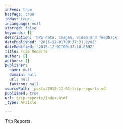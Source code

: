 ```yaml
---
inFeed: true
hasPage: true
inNav: true
inLanguage: null
starred: false
keywords: []
description: 'GPS data, images, video and feedback'
datePublished: '2015-12-01T00:37:31.228Z'
dateModified: '2015-12-01T00:37:18.889Z'
title: Trip Reports
author: []
authors: []
publisher:
  name: null
  domain: null
  url: null
  favicon: null
sourcePath: _posts/2015-12-01-trip-reports.md
published: true
url: trip-reports/index.html
_type: Article

---
```

Trip Reports